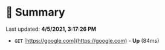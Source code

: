 # 📖 Summary
Last updated: **4/5/2021, 3:17:26 PM**

- `GET` [https://google.com](https://google.com) - **Up** (84ms)
